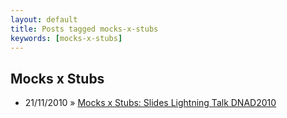 ```yaml
---
layout: default
title: Posts tagged mocks-x-stubs
keywords: [mocks-x-stubs]
---
```

<h2 class="category">Mocks x Stubs</h2>
<ul class="posts">
<li>
<p>
<span class="date">21/11/2010</span> &raquo;
<a href="/blog/mocks-x-stubs-slides-lightning-talk-dnad2010">Mocks x Stubs: Slides Lightning Talk DNAD2010</a>
</p>
</li>
</ul>
